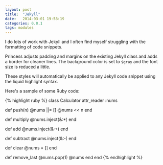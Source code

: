 ```yaml
---
layout: post
title:  "Jekyll"
date:   2014-03-01 19:58:19
categories: 0.0.1
tags: modules
---
```


I do lots of work with Jekyll and I often find myself struggling with the formatting of code snippets.

Princess adjusts padding and margins on the existing Jekyll class and adds a border for cleaner lines. The background color is set to `$gray` and the font size is reduced a little.

These styles will automatically be applied to any Jekyll code snippet using the liquid highlight syntax.

Here's a sample of some Ruby code:

{% highlight ruby %}
class Calculator
  attr_reader :nums

  def push(n)
    @nums ||= []
    @nums << n
  end

  def multiply
    @nums.inject(&:*)
  end

  def add
    @nums.inject(&:+)
  end

  def subtract
    @nums.inject(&:-)
  end

  def clear
    @nums = []
  end

  def remove_last
    @nums.pop(1)
    @nums
  end
end
{% endhighlight %}